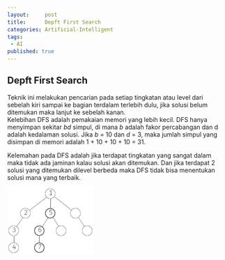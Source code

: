 ```yaml
---
layout:     post
title:      Depft First Search
categories: Artificial-Intelligent
tags:
 - AI
published: true
---
```

## Depft First Search

Teknik ini melakukan pencarian pada setiap tingkatan atau level dari sebelah kiri sampai ke bagian terdalam terlebih dulu, jika solusi belum ditemukan maka lanjut ke sebelah kanan.  
Kelebihan DFS adalah pemakaian memori yang lebih kecil. DFS hanya menyimpan sekitar _bd_ simpul, di mana _b_ adalah fakor percabangan dan d adalah kedalaman solusi. Jika _b_ = 10 dan _d_ = 3, maka jumlah simpul yang disimpan di memori adalah 1 + 10 + 10 + 10 = 31.  

Kelemahan pada DFS adalah jika terdapat tingkatan yang 	sangat dalam maka tidak ada jaminan kalau solusi akan 	ditemukan. 	Dan jika terdapat 2 solusi yang ditemukan dilevel berbeda maka DFS tidak bisa menentukan solusi mana yang terbaik.

![DFS.png](https://raw.githubusercontent.com/akhmadsyarif04/blog/gh-pages/_posts/DFS.png)

